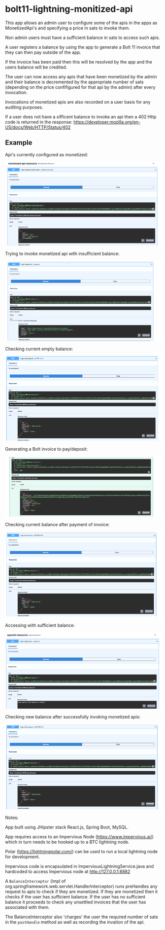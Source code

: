 # bolt11-lightning-monitized-api


This app allows an admin user to configure some of the apis in the apps as MonetizedApi's and specifying a price in sats to invoke them.

Non admin users must have a sufficient balance in sats to access such apis.

A user registers a balance by using the app to generate a Bolt 11 invoice that they can then pay outside of the app. 

If the invoice has been paid then this will be resolved by the app and the users balance will be credited.

The user can now access any apis that have been monetized by the admin and their balance is decremented by the appropriate number of sats (depending on the price confifigured for that api by the admin) after every invocation.

Invocations of monetized apis are also recorded on a user basis for any auditing purposes.

If a user does not have a sifficent balance to invoke an api then a 402 Http code is returned in the response: https://developer.mozilla.org/en-US/docs/Web/HTTP/Status/402




## Example

Api's currently configured as monetized:

![api](./doc/monetized-apis-currently-configured-by-admin.png "Api's currently configured as monetized")


Trying to invoke monetized api with insufficient balance:

![api](./doc/access-monetized-api-with-insufficient-balance.png "Trying to invoke monetized api with insufficient balance:")


Checking current empty balance:


![api](./doc/empty-balance.png "Checking current balance")


Generating a Bolt invoice to pay/deposit:

![api](./doc/generate-Bolt11-invoice-for-offine-payment.png "Generating a Bolt invoice to pay/deposit")


Checking current balance after payment of invoice:


![api](./doc/invoice-paid.png "Checking new balance")


Accessing with sufficient balance:

![api](./doc/access-monetized-api-with-sufficent-balance.png "Accessing with sufficient balance:")


Checking new balance after successfully invoking monetized apis:


![api](./doc/updated-balance.png "Checking current balance")


Notes:

App built using JHipster stack React.js, Spring Boot, MySQL.

App requires access to an Impervious Node (https://www.impervious.ai/) which in turn needs to be hooked up to a BTC lightning node.

Polar (https://lightningpolar.com/) can be used to run a local lightning node for development.

Impervious code is encapsulated in ImperviousLightningService.java and hardcoded to access Impervious node at http://127.0.0.1:8882

A `BalanceInterceptor` (impl of org.springframework.web.servlet.HandlerInterceptor) runs preHandles any request to apis to check if they are monetized. If they are monetized then it checks if the user has sufficient balance. If the user has no sufficient balance it proceeds to check any unsettled invoices that the user has associated with them.

The BalanceInterceptor also 'charges' the user the required number of sats in the `postHandle` method as well as recording the invation of the api.
